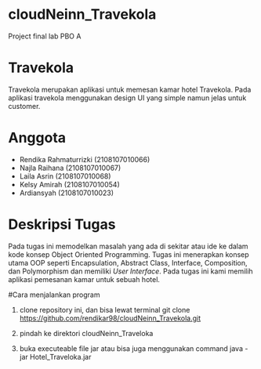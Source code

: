 # cloudNeinn_Travekola
Project final lab PBO A

# Travekola
Travekola merupakan aplikasi untuk memesan kamar hotel Travekola. 
Pada aplikasi travekola menggunakan design UI yang simple namun jelas untuk customer.

# Anggota
- Rendika Rahmaturrizki (2108107010066)
- Najla Raihana (2108107010067)
- Laila Asrin (2108107010068)
- Kelsy Amirah (2108107010054)
- Ardiansyah (2108107010023)

# Deskripsi Tugas
Pada tugas ini memodelkan masalah yang ada di sekitar atau ide ke dalam kode konsep Object Oriented Programming. Tugas ini menerapkan konsep utama OOP seperti Encapsulation, Abstract Class, Interface, Composition, dan Polymorphism dan memiliki *User Interface*. Pada tugas ini kami memilih aplikasi pemesanan kamar untuk sebuah hotel.

#Cara menjalankan program
1. clone repository ini, dan bisa lewat terminal
git clone https://github.com/rendikar98/cloudNeinn_Travekola.git

2. pindah ke direktori cloudNeinn_Traveloka

3. buka executeable file jar atau bisa juga menggunakan command
java -jar Hotel_Traveloka.jar
